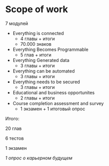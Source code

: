 # Scope of work

7 модулей

* Everything is connected
  * 4 главы + итоги
   * 70.000 знаков
* Everything Becomes Programmable
  * 5 глав + итоги
* Everything Generated data
  * 3 главы + итоги
* Everything can be automated
  * 3 главы + итоги 
* Everything needs to be secured
  * 3 главы + итоги
* Educational and business opportunites
  * 2 главы + итоги  
* Course completion assessment and survey
  * 1 экзамен + 1 итоговый опрос

Итого:

20 глав

6 тестов

1 экзамен

*1 опрос о карьерном будущем*
